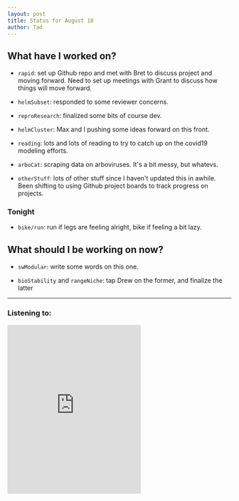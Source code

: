 ```yaml
---
layout: post 
title: Status for August 18 
author: Tad
---
```


## What have I worked on?

* `rapid`: set up Github repo and met with Bret to discuss project and moving forward. Need to set up meetings with Grant to discuss how things will move forward. 

* `helmSubset`: responded to some reviewer concerns. 

* `reproResearch`: finalized some bits of course dev. 

* `helmCluster`: Max and I pushing some ideas forward on this front. 

* `reading`: lots and lots of reading to try to catch up on the covid19 modeling efforts.

* `arboCat`: scraping data on arboviruses. It's a bit messy, but whatevs.

* `otherStuff`: lots of other stuff since I haven't updated this in awhile. Been shifting to using Github project boards to track progress on projects.




### Tonight

* `bike/run`: run if legs are feeling alright, bike if feeling a bit lazy. 






## What should I be working on now?

* `swModular`: write some words on this one. 

* `bioStability` and `rangeNiche`: tap Drew on the former, and finalize the latter







--- 

### Listening to:

<iframe src='https://embed.spotify.com/?uri=spotify%3Atrack%3A7ofZgS5xDW0XodfjaXWvZG' width='300' height='380' frameborder='0' allowtransparency='true'></iframe>

<i class='fa fa-code' style='color:pink'></i>

